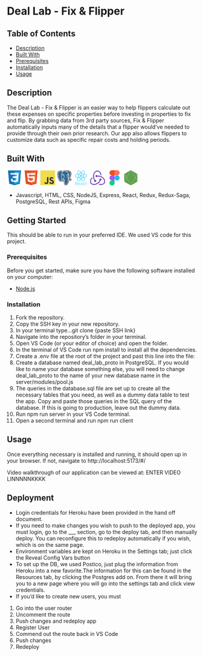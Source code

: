 # Deal Lab - Fix & Flipper

## Table of Contents

- [Description](#description)
- [Built With](#built-with)
- [Prerequisites](#prerequisite)
- [Installation](#installation)
- [Usage](#usage)

## Description

The Deal Lab - Fix & Flipper is an easier way to help flippers calculate out these expenses on specific properties before investing in properties to fix and flip.  By grabbing data from 3rd party sources, Fix & Flipper automatically inputs many of the details that a flipper would’ve needed to provide through their own prior research.  Our app also allows flippers to customize data such as specific repair costs and holding periods.

## Built With

<a href="https://www.w3schools.com/w3css/defaulT.asp"><img src="https://raw.githubusercontent.com/devicons/devicon/master/icons/css3/css3-original.svg" height="40px" width="40px" /></a>
<a href="https://www.w3schools.com/html/"><img src="https://raw.githubusercontent.com/devicons/devicon/master/icons/html5/html5-original.svg" height="40px" width="40px" /></a>
<a href="https://www.w3schools.com/js/default.asp"><img src="https://raw.githubusercontent.com/devicons/devicon/master/icons/javascript/javascript-original.svg" height="40px" width="40px" /></a>
<a href="https://www.postgresql.org/"><img src="https://raw.githubusercontent.com/devicons/devicon/master/icons/postgresql/postgresql-original.svg" height="40px" width="40px" /></a>
<a href="https://reactjs.org/"><img src="https://raw.githubusercontent.com/devicons/devicon/master/icons/react/react-original-wordmark.svg" height="40px" width="40px" /></a>
<a href="https://redux.js.org/"><img src="https://raw.githubusercontent.com/devicons/devicon/master/icons/redux/redux-original.svg" height="40px" width="40px" /></a>
<a href="https://www.figma.com/?fuid="><img src="https://github.com/devicons/devicon/blob/master/icons/figma/figma-original.svg" height="40px" width="40px" /></a>
<a href="https://nodejs.org/en/"><img src="https://github.com/devicons/devicon/blob/master/icons/nodejs/nodejs-plain.svg" height="40px" width="40px" /></a>

- Javascript, HTML, CSS, NodeJS, Express, React, Redux, Redux-Saga, PostgreSQL, Rest APIs, Figma

## Getting Started

This should be able to run in your preferred IDE.  We used VS code for this project.

### Prerequisites
Before you get started, make sure you have the following software installed on your computer:

- [Node.js](https://nodejs.org/en/)

### Installation

1. Fork the repository.
2. Copy the SSH key in your new repository.
3. In your terminal type…git clone {paste SSH link}
4. Navigate into the repository’s folder in your terminal.
5. Open VS Code (or your editor of choice) and open the folder.
6. In the terminal of VS Code run npm install to install all the dependencies.
7. Create a .env file at the root of the project and past this line into the file:
8. Create a database named deal_lab_proto in PostgreSQL. If you would like to name your database something else, you will need to change deal_lab_proto to the name of your new database name in the server/modules/pool.js
9. The queries in the database.sql file are set up to create all the necessary tables that you need, as well as a dummy data table to test the app. Copy and paste those queries in the SQL query of the database. If this is going to production, leave out the dummy data.
10. Run npm run server in your VS Code terminal.
11. Open a second terminal and run npm run client

## Usage

Once everything necessary is installed and running, it should open up in your browser.  If not, navigate to http://localhost:5173/#/

Video walkthrough of our application can be viewed at: ENTER VIDEO LINNNNNKKKK

## Deployment

- Login credentials for Heroku have been provided in the hand off document.
- If you need to make changes you wish to push to the deployed app, you must login, go to the ___ section, go to the deploy tab, and then manually deploy. You can reconfigure this to redeploy automatically if you wish, which is on the same page.
- Environment variables are kept on Heroku in the Settings tab; just click the Reveal Config Vars button
- To set up the DB, we used Postico, just plug the information from Heroku into a new favorite.The information for this can be found in the Resources tab, by clicking the Postgres add on. From there it will bring you to a new page where you will go into the settings tab and click view credentials.
- If you’d like to create new users, you must 
1. Go into the user router
1. Uncomment the route
1. Push changes and redeploy app
1. Register User
1. Commend out the route back in VS Code
1. Push changes
1. Redeploy